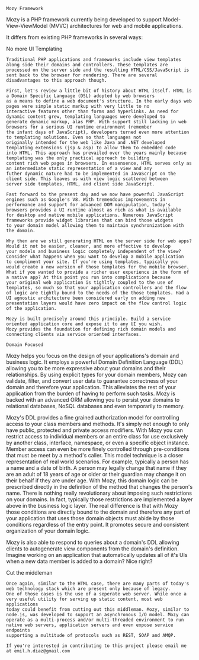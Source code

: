 ~~~~~~~~~~~~~~
Mozy Framework
~~~~~~~~~~~~~~

Mozy is a PHP framework currently being developed to support Model-View-ViewModel (MVVC) architectures for web and mobile applications. 

It differs from existing PHP frameworks in several ways: 

No more UI Templating
~~~~~~~~~~~~~~~~~~~~~~~~~~~~
Traditional PHP applications and frameworks include view templates along side their domains and controllers. These templates are 
processed on the server side and the resulting HTML/CSS/JavaScript is sent back to the browser for rendering. There are several 
disadvantages to this approach though.

First, let's review a little bit of history about HTML itself. HTML is a Domain Specific Language (DSL) adopted by web browsers 
as a means to define a web document's structure. In the early days web pages were simple static markup with very little to no 
interactive features other than forms and hyperlinks. As need for dynamic content grew, templating languages were developed to 
generate dynamic markup, alas PHP. With support still lacking in web browsers for a serious UI runtime environment (remember 
the infant days of JavaScript), developers turned even more attention to templating solutions. Even so that languages not 
originally intended for the web like Java and .NET developed templating extensions (jsp & asp) to allow them to embedded code 
into HTML. This approach has prevailed over the years mainly because templating was the only practical approach to building 
content rich web pages in browsers. In essensence, HTML serves only as an intermediate static representation of a view and any 
futher dynamic nature had to be implemented in JavaScript on the client side. This leaves us with view logic scattered between 
server side templates, HTML, and client side JavaScript. 

Fast forward to the present day and we now have powerful JavaScript engines such as Google's V8. With tremendous improvements in 
performance and support for advanced DOM manipulation, today's browsers provides a UI runtime almost as rich as what is available 
for desktop and native mobile applications. Numerous JavaScript frameworks provide widget libraries that can bind those widgets 
to your domain model allowing them to maintain synchronization with the domain. 

Why then are we still generating HTML on the server side for web apps? Would it not be easier, cleaner, and more effective to develop 
your models and business logic completely independent of the view? Consider what happens when you want to develop a mobile application 
to compliment your site. If you're using templates, typically you would create a new version of those templates for the mobile browser. 
What if you wanted to provide a richer user experience in the form of a native app? At this point you run into complications because 
your original web application is tighltly coupled to the use of templates, so much so that your application controllers and the flow 
of logic are tightly bound to the needs of the those templates. Had a UI agnostic architecture been considered early on adding new 
presentation layers would have zero impact on the flow control logic of the application. 

Mozy is built precisely around this principle. Build a service oriented application core and expose it to any UI you wish. 
Mozy provides the foundation for defining rich domain models and connecting clients via service oriented interfaces.

Domain Focused
~~~~~~~~~~~~~~~~~~~~~~~~~~~~
Mozy helps you focus on the design of your applications's domain and business logic. It employs a powerful Domain 
Definition Language (DDL) allowing you to be more expressive about your domains and their relationships. By using explicit 
types for your domain members, Mozy can validate, filter, and convert user data to guarantee correctness of your domain
and therefore your application. This alleviates the rest of your application from the burden of having to perform such tasks. 
Mozy is backed with an advanced ORM allowing you to persist your domains to relational databases, NoSQL databases and 
even temporarily to memory. 

Mozy's DDL provides a fine grained authorization model for controlling access to your class members and methods. 
It's simply not enough to only have public, protected and private access modifiers. With Mozy you can restrict access 
to individual members or an entire class for use exclusively by another class, interface, namespace, or even a specific 
object instance. Member access can even be more finely controlled through pre-conditions that must be meet by a method's 
caller. This model technique is a closer representation of real world scenarios. For example, typically a person has a 
name and a date of birth. A person may legally change that name if they are an adult of 18 years of age or older or their 
guardian may change it on their behalf if they are under age. With Mozy, this domain logic can be prescribed directly in the 
definition of the method that changes the person's name. There is nothing really revolutionary about imposing such restrictions
on your domains. In fact, typically those restrictions are implemented a layer above in the business logic layer. The real 
difference is that with Mozy those conditions are directly bound to the domain and therefore any part of your application 
that uses those domain objects must abide by those conditions regardless of the entry point. It promotes secure and consistent 
organization of your domain logic. 

Mozy is also able to respond to queries about a domain's DDL allowing clients to autogenerate view components from the domain's definition. 
Imagine working on an application that automatically updates all of it's UIs when a new data member is added to a domain? Nice right? 

Cut the middleman
~~~~~~~~~~~~~~~~~~~~~~~~~~~~
Once again, similar to the HTML case, there are many parts of today's web technology stack which are present only because of legacy. 
One of those cases is the use of a seperate web server. While once a very useful utility for serving up static content, most web applications 
today could benefit from cutting out this middleman. Mozy, similar to node.js, was developed to support an asynchronous I/O model. Mozy can 
operate as a multi-process and/or multi-threaded environment to run native web servers, application servers and even expose service endpoints 
supporting a multitude of protocols such as REST, SOAP and AMQP.  

If you're interested in contributing to this project please email me at emil.h.diaz@gmail.com